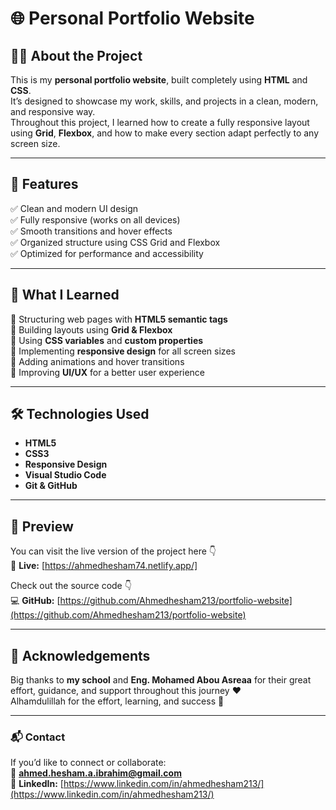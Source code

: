# 🌐 Personal Portfolio Website  

## 🧑‍💻 About the Project  
This is my **personal portfolio website**, built completely using **HTML** and **CSS**.  
It’s designed to showcase my work, skills, and projects in a clean, modern, and responsive way.  
Throughout this project, I learned how to create a fully responsive layout using **Grid**, **Flexbox**, and how to make every section adapt perfectly to any screen size.  

---

## 🚀 Features  
✅ Clean and modern UI design  
✅ Fully responsive (works on all devices)  
✅ Smooth transitions and hover effects  
✅ Organized structure using CSS Grid and Flexbox  
✅ Optimized for performance and accessibility  

---

## 🧠 What I Learned  
🔹 Structuring web pages with **HTML5 semantic tags**  
🔹 Building layouts using **Grid & Flexbox**  
🔹 Using **CSS variables** and **custom properties**  
🔹 Implementing **responsive design** for all screen sizes  
🔹 Adding animations and hover transitions  
🔹 Improving **UI/UX** for a better user experience  

---

## 🛠️ Technologies Used  
- **HTML5**  
- **CSS3**  
- **Responsive Design**  
- **Visual Studio Code**  
- **Git & GitHub**  

---

## 📸 Preview  
You can visit the live version of the project here 👇  
🔗 **Live:** [https://ahmedhesham74.netlify.app/]

Check out the source code 👇  
💻 **GitHub:** [https://github.com/Ahmedhesham213/portfolio-website](https://github.com/Ahmedhesham213/portfolio-website)

---

## 🙏 Acknowledgements  
Big thanks to **my school** and **Eng. Mohamed Abou Asreaa** for their great effort, guidance, and support throughout this journey ❤️  
Alhamdulillah for the effort, learning, and success 🙏  

---

### 📬 Contact  
If you’d like to connect or collaborate:  
📧 **ahmed.hesham.a.ibrahim@gmail.com**  
🔗 **LinkedIn:** [https://www.linkedin.com/in/ahmedhesham213/](https://www.linkedin.com/in/ahmedhesham213/)
